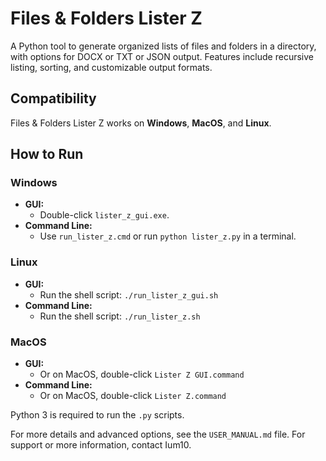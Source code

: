 # Files & Folders Lister Z
A Python tool to generate organized lists of files and folders in a directory, with options for DOCX or TXT or JSON output. Features include recursive listing, sorting, and customizable output formats.

## Compatibility
Files & Folders Lister Z works on **Windows**, **MacOS**, and **Linux**.

## How to Run

### Windows
- **GUI:** 
    - Double-click `lister_z_gui.exe`.
- **Command Line:** 
    - Use `run_lister_z.cmd` or run `python lister_z.py` in a terminal.

### Linux
- **GUI:** 
	- Run the shell script: `./run_lister_z_gui.sh`
- **Command Line:** 
	- Run the shell script: `./run_lister_z.sh`

### MacOS
- **GUI:**
	- Or on MacOS, double-click `Lister Z GUI.command`
- **Command Line:**
	- Or on MacOS, double-click `Lister Z.command`

Python 3 is required to run the `.py` scripts.

For more details and advanced options, see the `USER_MANUAL.md` file.
For support or more information, contact Ium10.
